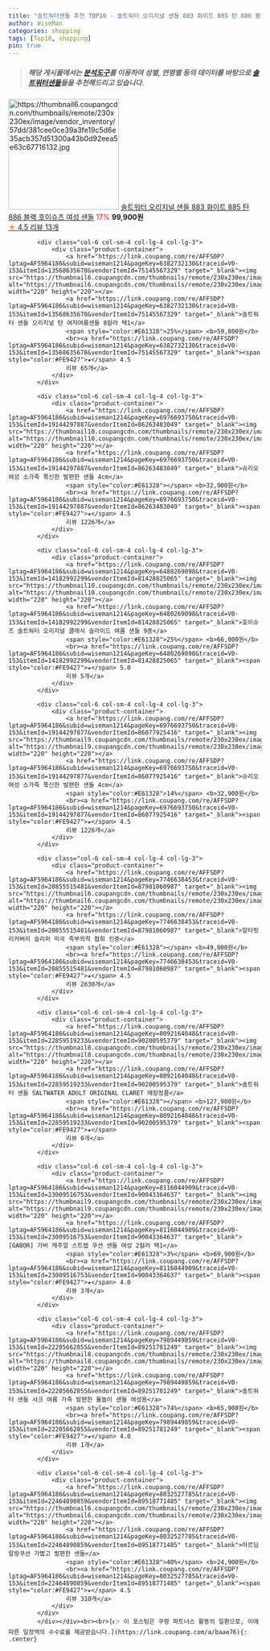 ```yaml
---
title: "솔트워터샌들 추천 TOP10 - 솔트워터 오리지널 샌들 883 화이트 885 탄 886 블랙 호이슈즈 여성 샌들"
author: WiseMan
categories: shopping
tags: [Top10, shopping]
pin: true
---
```


> ##### 해당 게시물에서는 [**분석도구**](https://itemscout.io/)를 이용하여 **성별**, **연령별** 등의 데이터를 바탕으로 [**솔트워터샌들**](https://link.coupang.com/a/baae76)들을 추천해드리고 있습니다.
<div class="container"><div class="row">
            <div class="col-6 col-sm-4 col-lg-4 col-lg-3">
                <div class="product-container">
                    <a href="https://link.coupang.com/re/AFFSDP?lptag=AF5964186&subid=wiseman1214&pageKey=8027067874&traceid=V0-153&itemId=22435964339&vendorItemId=89480526888" target="_blank"><img src="https://thumbnail6.coupangcdn.com/thumbnails/remote/230x230ex/image/vendor_inventory/57dd/381cee0ce39a3fe19c5d6e35acb357d51300a43b0d92eea5e63c67716132.jpg" alt="https://thumbnail6.coupangcdn.com/thumbnails/remote/230x230ex/image/vendor_inventory/57dd/381cee0ce39a3fe19c5d6e35acb357d51300a43b0d92eea5e63c67716132.jpg" width="220" height="220"></a>
                    <a href="https://link.coupang.com/re/AFFSDP?lptag=AF5964186&subid=wiseman1214&pageKey=8027067874&traceid=V0-153&itemId=22435964339&vendorItemId=89480526888" target="_blank">솔트워터 오리지널 샌들 883 화이트 885 탄 886 블랙 호이슈즈 여성 샌들</a>
                    <span style="color:#E61328">17%</span> <b>99,900원</b>
                    <br><a href="https://link.coupang.com/re/AFFSDP?lptag=AF5964186&subid=wiseman1214&pageKey=8027067874&traceid=V0-153&itemId=22435964339&vendorItemId=89480526888" target="_blank"><span style="color:#FE9427">★</span> 4.5
                    리뷰 13개</a>
                </div>
            </div>
            
            <div class="col-6 col-sm-4 col-lg-4 col-lg-3">
                <div class="product-container">
                    <a href="https://link.coupang.com/re/AFFSDP?lptag=AF5964186&subid=wiseman1214&pageKey=6382732130&traceid=V0-153&itemId=13568635670&vendorItemId=75145567329" target="_blank"><img src="https://thumbnail6.coupangcdn.com/thumbnails/remote/230x230ex/image/vendor_inventory/7132/dd63fc441803d8ed1b3655488fc3d458a59458ccc6dc83ee4d7dedfd1173.jpg" alt="https://thumbnail6.coupangcdn.com/thumbnails/remote/230x230ex/image/vendor_inventory/7132/dd63fc441803d8ed1b3655488fc3d458a59458ccc6dc83ee4d7dedfd1173.jpg" width="220" height="220"></a>
                    <a href="https://link.coupang.com/re/AFFSDP?lptag=AF5964186&subid=wiseman1214&pageKey=6382732130&traceid=V0-153&itemId=13568635670&vendorItemId=75145567329" target="_blank">솔트워터 샌들 오리지널 탄 여자여름샌들 8칼라 택1</a>
                    <span style="color:#E61328">25%</span> <b>59,800원</b>
                    <br><a href="https://link.coupang.com/re/AFFSDP?lptag=AF5964186&subid=wiseman1214&pageKey=6382732130&traceid=V0-153&itemId=13568635670&vendorItemId=75145567329" target="_blank"><span style="color:#FE9427">★</span> 4.5
                    리뷰 65개</a>
                </div>
            </div>
            
            <div class="col-6 col-sm-4 col-lg-4 col-lg-3">
                <div class="product-container">
                    <a href="https://link.coupang.com/re/AFFSDP?lptag=AF5964186&subid=wiseman1214&pageKey=6976693750&traceid=V0-153&itemId=19144297887&vendorItemId=86263483049" target="_blank"><img src="https://thumbnail10.coupangcdn.com/thumbnails/remote/230x230ex/image/vendor_inventory/9423/4cddd824bf2a16cfc584bfbae5d6614120349e876e4fc3d5c1aa0d9bdc5e.jpg" alt="https://thumbnail10.coupangcdn.com/thumbnails/remote/230x230ex/image/vendor_inventory/9423/4cddd824bf2a16cfc584bfbae5d6614120349e876e4fc3d5c1aa0d9bdc5e.jpg" width="220" height="220"></a>
                    <a href="https://link.coupang.com/re/AFFSDP?lptag=AF5964186&subid=wiseman1214&pageKey=6976693750&traceid=V0-153&itemId=19144297887&vendorItemId=86263483049" target="_blank">슈리오 여성 소가죽 푹신한 발편한 샌들 4cm</a>
                    <span style="color:#E61328"></span> <b>32,900원</b>
                    <br><a href="https://link.coupang.com/re/AFFSDP?lptag=AF5964186&subid=wiseman1214&pageKey=6976693750&traceid=V0-153&itemId=19144297887&vendorItemId=86263483049" target="_blank"><span style="color:#FE9427">★</span> 4.5
                    리뷰 1226개</a>
                </div>
            </div>
            
            <div class="col-6 col-sm-4 col-lg-4 col-lg-3">
                <div class="product-container">
                    <a href="https://link.coupang.com/re/AFFSDP?lptag=AF5964186&subid=wiseman1214&pageKey=6480269098&traceid=V0-153&itemId=14182992299&vendorItemId=81428825065" target="_blank"><img src="https://thumbnail10.coupangcdn.com/thumbnails/remote/230x230ex/image/vendor_inventory/6945/1cf0b904479085567397dcfecbd81273d35f31a6b95a66975af3e69aaf28.png" alt="https://thumbnail10.coupangcdn.com/thumbnails/remote/230x230ex/image/vendor_inventory/6945/1cf0b904479085567397dcfecbd81273d35f31a6b95a66975af3e69aaf28.png" width="220" height="220"></a>
                    <a href="https://link.coupang.com/re/AFFSDP?lptag=AF5964186&subid=wiseman1214&pageKey=6480269098&traceid=V0-153&itemId=14182992299&vendorItemId=81428825065" target="_blank">호이슈즈 솔트워터 오리지널 클래식 슬라이드 여름 샌들 9종</a>
                    <span style="color:#E61328">25%</span> <b>66,000원</b>
                    <br><a href="https://link.coupang.com/re/AFFSDP?lptag=AF5964186&subid=wiseman1214&pageKey=6480269098&traceid=V0-153&itemId=14182992299&vendorItemId=81428825065" target="_blank"><span style="color:#FE9427">★</span> 5.0
                    리뷰 5개</a>
                </div>
            </div>
            
            <div class="col-6 col-sm-4 col-lg-4 col-lg-3">
                <div class="product-container">
                    <a href="https://link.coupang.com/re/AFFSDP?lptag=AF5964186&subid=wiseman1214&pageKey=6976693750&traceid=V0-153&itemId=19144297877&vendorItemId=86077925416" target="_blank"><img src="https://thumbnail9.coupangcdn.com/thumbnails/remote/230x230ex/image/vendor_inventory/7b71/272a33a8f66651cc4fbfbcfde5eacde860913b6e678a7045d91ba0afa07e.jpg" alt="https://thumbnail9.coupangcdn.com/thumbnails/remote/230x230ex/image/vendor_inventory/7b71/272a33a8f66651cc4fbfbcfde5eacde860913b6e678a7045d91ba0afa07e.jpg" width="220" height="220"></a>
                    <a href="https://link.coupang.com/re/AFFSDP?lptag=AF5964186&subid=wiseman1214&pageKey=6976693750&traceid=V0-153&itemId=19144297877&vendorItemId=86077925416" target="_blank">슈리오 여성 소가죽 푹신한 발편한 샌들 4cm</a>
                    <span style="color:#E61328">14%</span> <b>32,900원</b>
                    <br><a href="https://link.coupang.com/re/AFFSDP?lptag=AF5964186&subid=wiseman1214&pageKey=6976693750&traceid=V0-153&itemId=19144297877&vendorItemId=86077925416" target="_blank"><span style="color:#FE9427">★</span> 4.5
                    리뷰 1226개</a>
                </div>
            </div>
            
            <div class="col-6 col-sm-4 col-lg-4 col-lg-3">
                <div class="product-container">
                    <a href="https://link.coupang.com/re/AFFSDP?lptag=AF5964186&subid=wiseman1214&pageKey=7746638453&traceid=V0-153&itemId=20855515481&vendorItemId=87981060987" target="_blank"><img src="https://thumbnail6.coupangcdn.com/thumbnails/remote/230x230ex/image/vendor_inventory/7c33/6089fbad7dc131d2d2f8df092755cb54e2bd6fa27f36590eda23d1022eed.png" alt="https://thumbnail6.coupangcdn.com/thumbnails/remote/230x230ex/image/vendor_inventory/7c33/6089fbad7dc131d2d2f8df092755cb54e2bd6fa27f36590eda23d1022eed.png" width="220" height="220"></a>
                    <a href="https://link.coupang.com/re/AFFSDP?lptag=AF5964186&subid=wiseman1214&pageKey=7746638453&traceid=V0-153&itemId=20855515481&vendorItemId=87981060987" target="_blank">알타핏 리커버리 슬리퍼 미국 족부의학 협회 인증</a>
                    <span style="color:#E61328"></span> <b>49,000원</b>
                    <br><a href="https://link.coupang.com/re/AFFSDP?lptag=AF5964186&subid=wiseman1214&pageKey=7746638453&traceid=V0-153&itemId=20855515481&vendorItemId=87981060987" target="_blank"><span style="color:#FE9427">★</span> 4.5
                    리뷰 2630개</a>
                </div>
            </div>
            
            <div class="col-6 col-sm-4 col-lg-4 col-lg-3">
                <div class="product-container">
                    <a href="https://link.coupang.com/re/AFFSDP?lptag=AF5964186&subid=wiseman1214&pageKey=8092164048&traceid=V0-153&itemId=22859519233&vendorItemId=90200595379" target="_blank"><img src="https://thumbnail8.coupangcdn.com/thumbnails/remote/230x230ex/image/vendor_inventory/fb9e/14403d1c8d3c3d860079c49986e942203685fada497469d856b23417ba34.jpg" alt="https://thumbnail8.coupangcdn.com/thumbnails/remote/230x230ex/image/vendor_inventory/fb9e/14403d1c8d3c3d860079c49986e942203685fada497469d856b23417ba34.jpg" width="220" height="220"></a>
                    <a href="https://link.coupang.com/re/AFFSDP?lptag=AF5964186&subid=wiseman1214&pageKey=8092164048&traceid=V0-153&itemId=22859519233&vendorItemId=90200595379" target="_blank">솔트워터 샌들 SALTWATER ADULT ORIGINAL CLARET 매장정품</a>
                    <span style="color:#E61328"></span> <b>127,900원</b>
                    <br><a href="https://link.coupang.com/re/AFFSDP?lptag=AF5964186&subid=wiseman1214&pageKey=8092164048&traceid=V0-153&itemId=22859519233&vendorItemId=90200595379" target="_blank"><span style="color:#FE9427">★</span> 
                    리뷰 0개</a>
                </div>
            </div>
            
            <div class="col-6 col-sm-4 col-lg-4 col-lg-3">
                <div class="product-container">
                    <a href="https://link.coupang.com/re/AFFSDP?lptag=AF5964186&subid=wiseman1214&pageKey=8116044909&traceid=V0-153&itemId=23009516753&vendorItemId=90043364637" target="_blank"><img src="https://thumbnail9.coupangcdn.com/thumbnails/remote/230x230ex/image/vendor_inventory/2f26/31f044dc150feec2491531db4f61bacda34eda1b311b1f4a5cf5b1706abb.jpg" alt="https://thumbnail9.coupangcdn.com/thumbnails/remote/230x230ex/image/vendor_inventory/2f26/31f044dc150feec2491531db4f61bacda34eda1b311b1f4a5cf5b1706abb.jpg" width="220" height="220"></a>
                    <a href="https://link.coupang.com/re/AFFSDP?lptag=AF5964186&subid=wiseman1214&pageKey=8116044909&traceid=V0-153&itemId=23009516753&vendorItemId=90043364637" target="_blank">[GABOR] 가버 캐주얼 스트랩 쿠션 샌들 여성 2컬러 택1</a>
                    <span style="color:#E61328">3%</span> <b>69,900원</b>
                    <br><a href="https://link.coupang.com/re/AFFSDP?lptag=AF5964186&subid=wiseman1214&pageKey=8116044909&traceid=V0-153&itemId=23009516753&vendorItemId=90043364637" target="_blank"><span style="color:#FE9427">★</span> 4.0
                    리뷰 3개</a>
                </div>
            </div>
            
            <div class="col-6 col-sm-4 col-lg-4 col-lg-3">
                <div class="product-container">
                    <a href="https://link.coupang.com/re/AFFSDP?lptag=AF5964186&subid=wiseman1214&pageKey=7989449859&traceid=V0-153&itemId=22205662855&vendorItemId=89251781249" target="_blank"><img src="https://thumbnail8.coupangcdn.com/thumbnails/remote/230x230ex/image/vendor_inventory/deed/da0797ec27abddfc409f0a9889fa8116f6eb7b824b8fe7dd68bd939f1b2b.jpg" alt="https://thumbnail8.coupangcdn.com/thumbnails/remote/230x230ex/image/vendor_inventory/deed/da0797ec27abddfc409f0a9889fa8116f6eb7b824b8fe7dd68bd939f1b2b.jpg" width="220" height="220"></a>
                    <a href="https://link.coupang.com/re/AFFSDP?lptag=AF5964186&subid=wiseman1214&pageKey=7989449859&traceid=V0-153&itemId=22205662855&vendorItemId=89251781249" target="_blank">솔트워터 샌들 샤크 여름 가죽 발편한 물놀이 샌들 여성용</a>
                    <span style="color:#E61328">74%</span> <b>65,900원</b>
                    <br><a href="https://link.coupang.com/re/AFFSDP?lptag=AF5964186&subid=wiseman1214&pageKey=7989449859&traceid=V0-153&itemId=22205662855&vendorItemId=89251781249" target="_blank"><span style="color:#FE9427">★</span> 4.0
                    리뷰 1개</a>
                </div>
            </div>
            
            <div class="col-6 col-sm-4 col-lg-4 col-lg-3">
                <div class="product-container">
                    <a href="https://link.coupang.com/re/AFFSDP?lptag=AF5964186&subid=wiseman1214&pageKey=8032527785&traceid=V0-153&itemId=22464890859&vendorItemId=89518771485" target="_blank"><img src="https://thumbnail6.coupangcdn.com/thumbnails/remote/230x230ex/image/vendor_inventory/3dce/e7a31756a69260b03bce2e37a6e5bd9d2eb80714f17e5886e9a585738a0f.jpg" alt="https://thumbnail6.coupangcdn.com/thumbnails/remote/230x230ex/image/vendor_inventory/3dce/e7a31756a69260b03bce2e37a6e5bd9d2eb80714f17e5886e9a585738a0f.jpg" width="220" height="220"></a>
                    <a href="https://link.coupang.com/re/AFFSDP?lptag=AF5964186&subid=wiseman1214&pageKey=8032527785&traceid=V0-153&itemId=22464890859&vendorItemId=89518771485" target="_blank">마르딩 말랑쿠션 가볍고 발편한 샌들</a>
                    <span style="color:#E61328">40%</span> <b>24,900원</b>
                    <br><a href="https://link.coupang.com/re/AFFSDP?lptag=AF5964186&subid=wiseman1214&pageKey=8032527785&traceid=V0-153&itemId=22464890859&vendorItemId=89518771485" target="_blank"><span style="color:#FE9427">★</span> 4.5
                    리뷰 310개</a>
                </div>
            </div>
            </div></div><br><br>[👉 이 포스팅은 쿠팡 파트너스 활동의 일환으로, 이에 따른 일정액의 수수료를 제공받습니다.](https://link.coupang.com/a/baae76){: .center}